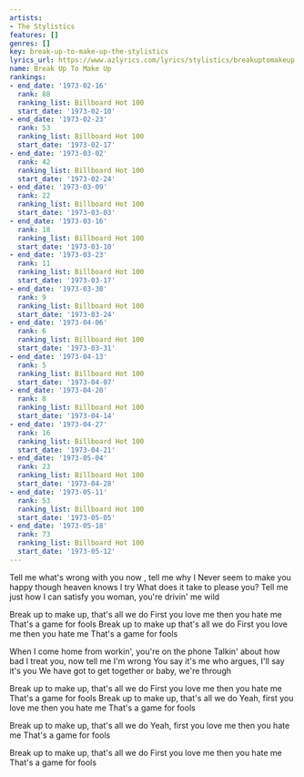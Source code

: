 ```yaml
---
artists:
- The Stylistics
features: []
genres: []
key: break-up-to-make-up-the-stylistics
lyrics_url: https://www.azlyrics.com/lyrics/stylistics/breakuptomakeup.html
name: Break Up To Make Up
rankings:
- end_date: '1973-02-16'
  rank: 88
  ranking_list: Billboard Hot 100
  start_date: '1973-02-10'
- end_date: '1973-02-23'
  rank: 53
  ranking_list: Billboard Hot 100
  start_date: '1973-02-17'
- end_date: '1973-03-02'
  rank: 42
  ranking_list: Billboard Hot 100
  start_date: '1973-02-24'
- end_date: '1973-03-09'
  rank: 22
  ranking_list: Billboard Hot 100
  start_date: '1973-03-03'
- end_date: '1973-03-16'
  rank: 18
  ranking_list: Billboard Hot 100
  start_date: '1973-03-10'
- end_date: '1973-03-23'
  rank: 11
  ranking_list: Billboard Hot 100
  start_date: '1973-03-17'
- end_date: '1973-03-30'
  rank: 9
  ranking_list: Billboard Hot 100
  start_date: '1973-03-24'
- end_date: '1973-04-06'
  rank: 6
  ranking_list: Billboard Hot 100
  start_date: '1973-03-31'
- end_date: '1973-04-13'
  rank: 5
  ranking_list: Billboard Hot 100
  start_date: '1973-04-07'
- end_date: '1973-04-20'
  rank: 8
  ranking_list: Billboard Hot 100
  start_date: '1973-04-14'
- end_date: '1973-04-27'
  rank: 16
  ranking_list: Billboard Hot 100
  start_date: '1973-04-21'
- end_date: '1973-05-04'
  rank: 23
  ranking_list: Billboard Hot 100
  start_date: '1973-04-28'
- end_date: '1973-05-11'
  rank: 53
  ranking_list: Billboard Hot 100
  start_date: '1973-05-05'
- end_date: '1973-05-18'
  rank: 73
  ranking_list: Billboard Hot 100
  start_date: '1973-05-12'
---
```


Tell me what's wrong with you now , tell me why I
Never seem to make you happy though heaven knows I try
What does it take to please you? Tell me just how
I can satisfy you woman, you're drivin' me wild

Break up to make up, that's all we do
First you love me then you hate me
That's a game for fools
Break up to make up that's all we do
First you love me then you hate me
That's a game for fools

When I come home from workin', you're on the phone
Talkin' about how bad I treat you, now tell me I'm wrong
You say it's me who argues, I'll say it's you
We have got to get together or baby, we're through

Break up to make up, that's all we do
First you love me then you hate me
That's a game for fools
Break up to make up, that's all we do
Yeah, first you love me then you hate me
That's a game for fools

Break up to make up, that's all we do
Yeah, first you love me then you hate me
That's a game for fools

Break up to make up, that's all we do
First you love me then you hate me
That's a game for fools



